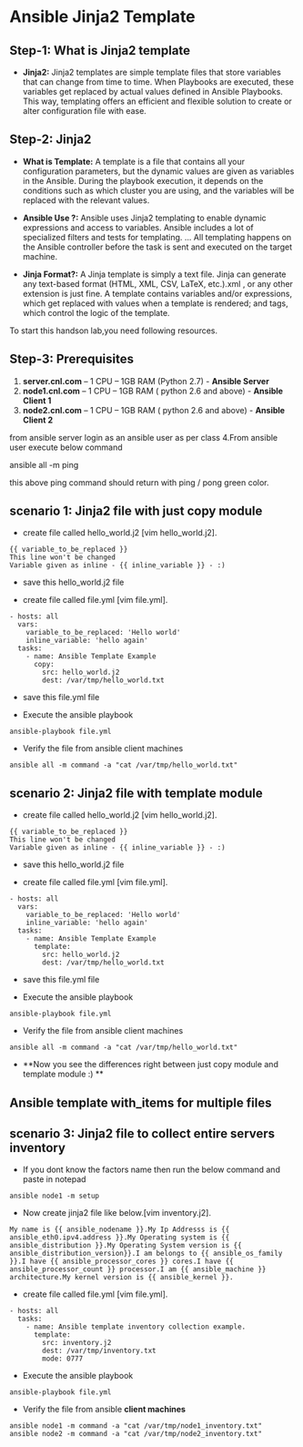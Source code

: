 # Ansible Jinja2 Template

## Step-1: What is Jinja2 template
-  **Jinja2:** Jinja2 templates are simple template files that store variables that can change from time to time. When Playbooks are executed, these variables get replaced by actual values defined in Ansible Playbooks. This way, templating offers an efficient and flexible solution to create or alter configuration file with ease.

## Step-2: Jinja2
 - **What is Template:** A template is a file that contains all your configuration parameters, but the dynamic values are given as variables in the Ansible. During the playbook execution, it depends on the conditions such as which cluster you are using, and the variables will be replaced with the relevant values.
 
 - **Ansible Use ?:** Ansible uses Jinja2 templating to enable dynamic expressions and access to variables. Ansible includes a lot of specialized filters and tests for templating. ... All templating happens on the Ansible controller before the task is sent and executed on the target machine.
 
 - **Jinja Format?:** A Jinja template is simply a text file. Jinja can generate any text-based format (HTML, XML, CSV, LaTeX, etc.).xml , or any other extension is just fine. A template contains variables and/or expressions, which get replaced with values when a template is rendered; and tags, which control the logic of the template.


To start this handson lab,you need following resources.



## Step-3: Prerequisites

1.	**server.cnl.com** – 1 CPU – 1GB RAM (Python 2.7) - **Ansible Server**
2.	**node1.cnl.com** – 1 CPU – 1GB RAM ( python 2.6 and above) - **Ansible Client 1**
3.	**node2.cnl.com** – 1 CPU – 1GB RAM ( python 2.6 and above) - **Ansible Client 2**

from ansible server login as an ansible user as per class 4.From ansible user execute below command

ansible all -m ping

this above ping command should return with ping / pong green color.



## scenario 1: Jinja2 file with just copy module

- create file called hello_world.j2 [vim hello_world.j2].
```
{{ variable_to_be_replaced }}
This line won't be changed
Variable given as inline - {{ inline_variable }} - :)
```
- save this hello_world.j2 file

- create file called file.yml [vim file.yml].
```
- hosts: all
  vars:
    variable_to_be_replaced: 'Hello world'
    inline_variable: 'hello again'
  tasks:
    - name: Ansible Template Example
      copy:
        src: hello_world.j2
        dest: /var/tmp/hello_world.txt
```
- save this file.yml file

- Execute the ansible playbook

```
ansible-playbook file.yml
```

- Verify the file from ansible client machines

```
ansible all -m command -a "cat /var/tmp/hello_world.txt"
```




## scenario 2: Jinja2 file with template module

- create file called hello_world.j2 [vim hello_world.j2].
```
{{ variable_to_be_replaced }}
This line won't be changed
Variable given as inline - {{ inline_variable }} - :)
```
- save this hello_world.j2 file

- create file called file.yml [vim file.yml].
```
- hosts: all
  vars:
    variable_to_be_replaced: 'Hello world'
    inline_variable: 'hello again'
  tasks:
    - name: Ansible Template Example
      template:
        src: hello_world.j2
        dest: /var/tmp/hello_world.txt
```
- save this file.yml file

- Execute the ansible playbook

```
ansible-playbook file.yml
```

- Verify the file from ansible client machines

```
ansible all -m command -a "cat /var/tmp/hello_world.txt"
```

- **Now you see the differences right between just copy module and template module :) **


## Ansible template with_items for multiple files


## scenario 3: Jinja2 file to collect entire servers inventory

- If you dont know the factors name then run the below command and paste in notepad

```
ansible node1 -m setup
```

- Now create jinja2 file like below.[vim inventory.j2].

```
My name is {{ ansible_nodename }}.My Ip Addresss is {{ ansible_eth0.ipv4.address }}.My Operating system is {{ ansible_distribution }}.My Operating System version is {{ ansible_distribution_version}}.I am belongs to {{ ansible_os_family }}.I have {{ ansible_processor_cores }} cores.I have {{ ansible_processor_count }} processor.I am {{ ansible_machine }} architecture.My kernel version is {{ ansible_kernel }}.
```

- create file called file.yml [vim file.yml].
```
- hosts: all
  tasks:
    - name: Ansible template inventory collection example.
      template:
        src: inventory.j2
        dest: /var/tmp/inventory.txt
        mode: 0777
```


- Execute the ansible playbook

```
ansible-playbook file.yml
```

- Verify the file from ansible **client machines**

```
ansible node1 -m command -a "cat /var/tmp/node1_inventory.txt"
ansible node2 -m command -a "cat /var/tmp/node2_inventory.txt"
```
